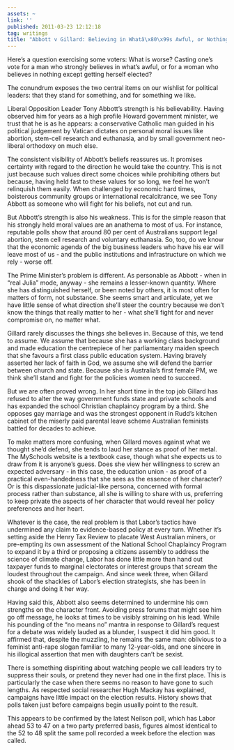 ```yaml
---
assets: ~
link: ''
published: 2011-03-23 12:12:18
tag: writings
title: "Abbott v Gillard: Believing in Whatâ\x80\x99s Awful, or Nothing at All"
---
```

Here’s a question exercising some voters: What is worse? Casting one’s
vote for a man who strongly believes in what’s awful, or for a woman who
believes in nothing except getting herself elected?

The conundrum exposes the two central items on our wishlist for
political leaders: that they stand for something, and for something we
like.

Liberal Opposition Leader Tony Abbott’s strength is his believability.
Having observed him for years as a high profile Howard government
minister, we trust that he is as he appears: a conservative Catholic man
guided in his political judgement by Vatican dictates on personal moral
issues like abortion, stem-cell research and euthanasia, and by small
government neo-liberal orthodoxy on much else.

The consistent visibility of Abbott’s beliefs reassures us. It promises
certainty with regard to the direction he would take the country. This
is not just because such values direct some choices while prohibiting
others but because, having held fast to these values for so long, we
feel he won’t relinquish them easily. When challenged by economic hard
times, boisterous community groups or international recalcitrance, we
see Tony Abbott as someone who will fight for his beliefs, not cut and
run.

But Abbott’s strength is also his weakness. This is for the simple
reason that his strongly held moral values are an anathema to most of
us. For instance, reputable polls show that around 80 per cent of
Australians support legal abortion, stem cell research and voluntary
euthanasia. So, too, do we know that the economic agenda of the big
business leaders who have his ear will leave most of us - and the public
institutions and infrastructure on which we rely - worse off.

The Prime Minister’s problem is different. As personable as Abbott -
when in “real Julia” mode, anyway - she remains a lesser-known quantity.
Where she has distinguished herself, or been noted by others, it is most
often for matters of form, not substance. She seems smart and
articulate, yet we have little sense of what direction she’ll steer the
country because we don’t know the things that really matter to her -
what she’ll fight for and never compromise on, no matter what.

Gillard rarely discusses the things she believes in. Because of this, we
tend to assume. We assume that because she has a working class
background and made education the centrepiece of her parliamentary
maiden speech that she favours a first class public education system.
Having bravely asserted her lack of faith in God, we assume she will
defend the barrier between church and state. Because she is Australia’s
first female PM, we think she’ll stand and fight for the policies women
need to succeed.

But we are often proved wrong. In her short time in the top job Gillard
has refused to alter the way government funds state and private schools
and has expanded the school Christian chaplaincy program by a third. She
opposes gay marriage and was the strongest opponent in Rudd’s kitchen
cabinet of the miserly paid parental leave scheme Australian feminists
battled for decades to achieve.

To make matters more confusing, when Gillard moves against what we
thought she’d defend, she tends to laud her stance as proof of her
metal. The MySchools website is a textbook case, though what she expects
us to draw from it is anyone’s guess. Does she view her willingness to
screw an expected adversary - in this case, the education union - as
proof of a practical even-handedness that she sees as the essence of her
character? Or is this dispassionate judicial-like persona, concerned
with formal process rather than substance, all she is willing to share
with us, preferring to keep private the aspects of her character that
would reveal her policy preferences and her heart.

Whatever is the case, the real problem is that Labor’s tactics have
undermined any claim to evidence-based policy at every turn. Whether
it’s setting aside the Henry Tax Review to placate West Australian
miners, or pre-empting its own assessment of the National School
Chaplaincy Program to expand it by a third or proposing a citizens
assembly to address the science of climate change, Labor has done little
more than hand out taxpayer funds to marginal electorates or interest
groups that scream the loudest throughout the campaign. And since week
three, when Gillard shook of the shackles of Labor’s election
strategists, she has been in charge and doing it her way.

Having said this, Abbott also seems determined to undermine his own
strengths on the character front. Avoiding press forums that might see
him go off message, he looks at times to be visibly straining on his
lead. While his pounding of the “no means no” mantra in response to
Gillard’s request for a debate was widely lauded as a blunder, I suspect
it did him good. It affirmed that, despite the muzzling, he remains the
same man: oblivious to a feminist anti-rape slogan familiar to many
12-year-olds, and one sincere in his illogical assertion that men with
daughters can’t be sexist.

There is something dispiriting about watching people we call leaders try
to suppress their souls, or pretend they never had one in the first
place. This is particularly the case when there seems no reason to have
gone to such lengths. As respected social researcher Hugh Mackay has
explained, campaigns have little impact on the election results. History
shows that polls taken just before campaigns begin usually point to the
result.

This appears to be confirmed by the latest Neilson poll, which has Labor
ahead 53 to 47 on a two party preferred basis, figures almost identical
to the 52 to 48 split the same poll recorded a week before the election
was called.